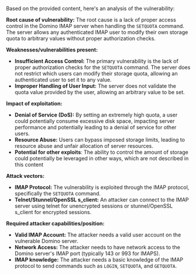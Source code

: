 Based on the provided content, here's an analysis of the vulnerability:

**Root cause of vulnerability:**
The root cause is a lack of proper access control in the Domino IMAP server when handling the `SETQUOTA` command. The server allows any authenticated IMAP user to modify their own storage quota to arbitrary values without proper authorization checks.

**Weaknesses/vulnerabilities present:**
- **Insufficient Access Control:** The primary vulnerability is the lack of proper authorization checks for the `SETQUOTA` command. The server does not restrict which users can modify their storage quota, allowing an authenticated user to set it to any value.
- **Improper Handling of User Input:** The server does not validate the quota value provided by the user, allowing an arbitrary value to be set.

**Impact of exploitation:**
- **Denial of Service (DoS):** By setting an extremely high quota, a user could potentially consume excessive disk space, impacting server performance and potentially leading to a denial of service for other users.
- **Resource Abuse:** Users can bypass imposed storage limits, leading to resource abuse and unfair allocation of server resources.
- **Potential for other exploits**: The ability to control the amount of storage could potentially be leveraged in other ways, which are not described in this content

**Attack vectors:**
- **IMAP Protocol:** The vulnerability is exploited through the IMAP protocol, specifically the `SETQUOTA` command.
- **Telnet/Stunnel/OpenSSL s_client:** An attacker can connect to the IMAP server using telnet for unencrypted sessions or stunnel/OpenSSL s_client for encrypted sessions.

**Required attacker capabilities/position:**
- **Valid IMAP Account:** The attacker needs a valid user account on the vulnerable Domino server.
- **Network Access:** The attacker needs to have network access to the Domino server's IMAP port (typically 143 or 993 for IMAPS).
- **IMAP knowledge:** The attacker needs a basic knowledge of the IMAP protocol to send commands such as `LOGIN`, `SETQUOTA`, and `GETQUOTA`.